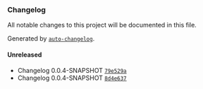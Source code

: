 ### Changelog
All notable changes to this project will be documented in this file.

Generated by [`auto-changelog`](https://github.com/CookPete/auto-changelog).

#### Unreleased
- Changelog 0.0.4-SNAPSHOT [`79e529a`](https://github.com/opmineserver/prueba-ci/commit/79e529a3e6ef39b65c1c38d63904c70e078ea46e)
- Changelog 0.0.4-SNAPSHOT [`8d4e637`](https://github.com/opmineserver/prueba-ci/commit/8d4e63742029d5d863d8012bad566f6485001e9e)

